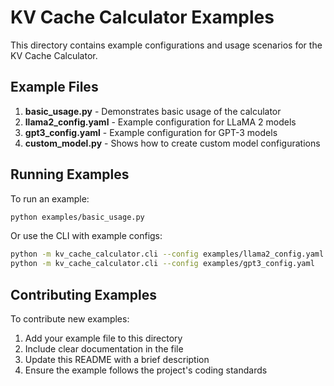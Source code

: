 # KV Cache Calculator Examples

This directory contains example configurations and usage scenarios for the KV Cache Calculator.

## Example Files

1. **basic_usage.py** - Demonstrates basic usage of the calculator
2. **llama2_config.yaml** - Example configuration for LLaMA 2 models
3. **gpt3_config.yaml** - Example configuration for GPT-3 models
4. **custom_model.py** - Shows how to create custom model configurations

## Running Examples

To run an example:

```bash
python examples/basic_usage.py
```

Or use the CLI with example configs:

```bash
python -m kv_cache_calculator.cli --config examples/llama2_config.yaml
python -m kv_cache_calculator.cli --config examples/gpt3_config.yaml
```

## Contributing Examples

To contribute new examples:
1. Add your example file to this directory
2. Include clear documentation in the file
3. Update this README with a brief description
4. Ensure the example follows the project's coding standards
